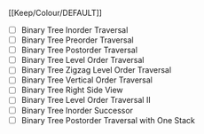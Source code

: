 [[Keep/Colour/DEFAULT]] 

- [ ] Binary Tree Inorder Traversal
- [ ] Binary Tree Preorder Traversal
- [ ] Binary Tree Postorder Traversal
- [ ] Binary Tree Level Order Traversal
- [ ] Binary Tree Zigzag Level Order Traversal
- [ ] Binary Tree Vertical Order Traversal
- [ ] Binary Tree Right Side View
- [ ] Binary Tree Level Order Traversal II
- [ ] Binary Tree Inorder Successor
- [ ] Binary Tree Postorder Traversal with One Stack
